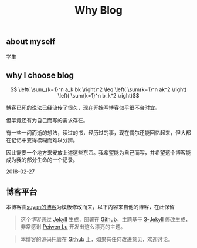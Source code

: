 ﻿---
title: Why Blog
layout: post
---

## about myself

学生

## why I choose blog

$$ \left( \sum_{k=1}^n a_k bk \right)^2 \leq \left( \sum{k=1}^n ak^2 \right) \left( \sum{k=1}^n b_k^2 \right)$$

博客已死的说法已经流传了很久，现在开始写博客似乎很不合时宜。

但毕竟还有为自己而写的需求存在。

有一些一闪而逝的想法，读过的书，经历过的事，现在偶尔还能回忆起来，但大都在记忆中变得模糊而难以分辨。

因此需要一个地方来安放上述这些东西。我希望能为自己而写，并希望这个博客能成为我的部分生命的一个记录。

2018-02-27

## 博客平台

本博客由[suyan的博客](http://yansu.org)为模板修改而来，以下内容来自他的博客，在此保留

>这个博客通过 [Jekyll](http://jekyllrb.com/) 生成，部署在 [Github](https://pages.github.com)，主题基于 [3-Jekyll](https://github.com/P233/3-Jekyll) 修改生成，非常感谢 [Peiwen Lu](https://github.com/P233) 开发出这么漂亮的主题。

>本博客的源码托管在 [Github](https://github.com/suyan/suyan.github.io) 上，如果有任何改进意见，欢迎讨论。
